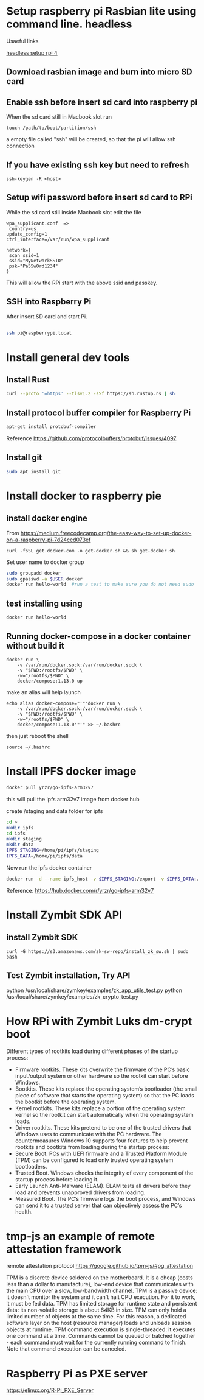 # Setup raspberry pi Rasbian lite using command line. headless
Usaeful links 

[headless setup rpi 4](https://desertbot.io/blog/headless-raspberry-pi-4-ssh-wifi-setup)
## Download rasbian image and burn into micro SD card

## Enable ssh before insert sd card into raspberry pi

When the sd card still in Macbook slot run
```
touch /path/to/boot/partition/ssh
```

a empty file called "ssh" will be created, so that the pi will allow ssh connection

## If you have existing ssh key but need to refresh
```
ssh-keygen -R <host>
```

## Setup wifi password before insert sd card to RPi

While the sd card still inside Macbook slot
edit the file 
```
wpa_supplicant.conf  =>
 country=us
update_config=1
ctrl_interface=/var/run/wpa_supplicant

network={
 scan_ssid=1
 ssid="MyNetworkSSID"
 psk="Pa55w0rd1234"
}
```

This will allow the RPi start with the above ssid and passkey.

## SSH into Raspberry Pi

After insert SD card and start Pi.

```bash

ssh pi@raspberrypi.local

```

# Install general dev tools

## Install Rust
```bash
curl --proto '=https' --tlsv1.2 -sSf https://sh.rustup.rs | sh
```
## Install protocol buffer compiler for Raspberry Pi
```bash
apt-get install protobuf-compiler
```
Reference https://github.com/protocolbuffers/protobuf/issues/4097


## Install git
```bash
sudo apt install git
```


# Install docker to raspberry pie

## install docker engine

From
https://medium.freecodecamp.org/the-easy-way-to-set-up-docker-on-a-raspberry-pi-7d24ced073ef

`curl -fsSL get.docker.com -o get-docker.sh && sh get-docker.sh`

Set user name to docker group
```bash
sudo groupadd docker
sudo gpasswd -a $USER docker
docker run hello-world  #run a test to make sure you do not need sudo
```


## test installing using

`docker run hello-world`

## Running docker-compose in a docker container without build it

```
docker run \
    -v /var/run/docker.sock:/var/run/docker.sock \
    -v "$PWD:/rootfs/$PWD" \
    -w="/rootfs/$PWD" \
    docker/compose:1.13.0 up
```

make an alias will help launch

```
echo alias docker-compose="'"'docker run \
    -v /var/run/docker.sock:/var/run/docker.sock \
    -v "$PWD:/rootfs/$PWD" \
    -w="/rootfs/$PWD" \
    docker/compose:1.13.0'"'" >> ~/.bashrc

```

then just reboot the shell
```
source ~/.bashrc
```


# Install IPFS docker image

```bash
docker pull yrzr/go-ipfs-arm32v7
```
this will pull the ipfs arm32v7 image from docker hub

create /staging and data folder for ipfs
```bash
cd ~
mkdir ipfs
cd ipfs
mkdir staging
mkdir data
IPFS_STAGING=/home/pi/ipfs/staging
IPFS_DATA=/home/pi/ipfs/data
```
Now run the ipfs docker container
```bash
docker run -d --name ipfs_host -v $IPFS_STAGING:/export -v $IPFS_DATA:/data/ipfs -p 4001:4001 -p 127.0.0.1:8080:8080 -p 127.0.0.1:5001:5001 yrzr/go-ipfs-arm32v7:latest
```

Reference: https://hub.docker.com/r/yrzr/go-ipfs-arm32v7




# Install Zymbit SDK API 

## install Zymbit SDK
```
curl -G https://s3.amazonaws.com/zk-sw-repo/install_zk_sw.sh | sudo bash
```


## Test Zymbit installation, Try API

python /usr/local/share/zymkey/examples/zk_app_utils_test.py
python /usr/local/share/zymkey/examples/zk_crypto_test.py

# How RPi with Zymbit Luks dm-crypt boot


Different types of rootkits load during different phases of the startup process:
* Firmware rootkits. These kits overwrite the firmware of the PC’s basic input/output system or other hardware so the rootkit can start before Windows.
* Bootkits. These kits replace the operating system’s bootloader (the small piece of software that starts the operating system) so that the PC loads the bootkit before the operating system.
* Kernel rootkits. These kits replace a portion of the operating system kernel so the rootkit can start automatically when the operating system loads.
* Driver rootkits. These kits pretend to be one of the trusted drivers that Windows uses to communicate with the PC hardware.
The countermeasures
Windows 10 supports four features to help prevent rootkits and bootkits from loading during the startup process:
* Secure Boot. PCs with UEFI firmware and a Trusted Platform Module (TPM) can be configured to load only trusted operating system bootloaders.
* Trusted Boot. Windows checks the integrity of every component of the startup process before loading it.
* Early Launch Anti-Malware (ELAM). ELAM tests all drivers before they load and prevents unapproved drivers from loading.
* Measured Boot. The PC’s firmware logs the boot process, and Windows can send it to a trusted server that can objectively assess the PC’s health.

# tmp-js an example of remote attestation framework

remote attestation protocol https://google.github.io/tpm-js/#pg_attestation

TPM is a discrete device soldered on the motherboard. It is a cheap (costs less than a dollar to manufacture), low-end device that communicates with the main CPU over a slow, low-bandwidth channel.
TPM is a passive device: it doesn't monitor the system and it can't halt CPU execution. For it to work, it must be fed data.
TPM has limited storage for runtime state and persistent data: its non-volatile storage is about 64KB in size. TPM can only hold a limited number of objects at the same time. For this reason, a dedicated software layer on the host (resource manager) loads and unloads session objects at runtime.
TPM command execution is single-threaded: it executes one command at a time. Commands cannot be queued or batched together - each command must wait for the currently running command to finish. Note that command execution can be canceled.


# Raspberry Pi as PXE server

https://elinux.org/R-Pi_PXE_Server


